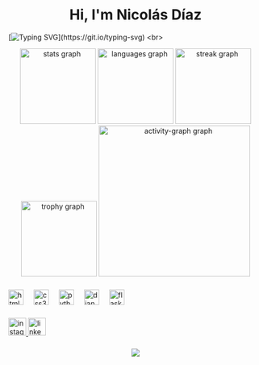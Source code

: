 <h1 align="center">Hi, I'm Nicolás Díaz</h1>

[![Typing SVG](https://readme-typing-svg.demolab.com?font=Cascadia+code&size=25&duration=3000&pause=1000&color=blue&random=false&width=435&lines=Welcome+to+my+site;I'm+a+Python+Developer;I'm+19-years+old;)](https://git.io/typing-svg)
<br>
<div align="center">
  <img src="https://github-readme-stats.vercel.app/api?username=N1CKWEB&hide_title=false&hide_rank=false&show_icons=true&include_all_commits=true&count_private=true&disable_animations=false&theme=algolia&locale=en&hide_border=false&order=1" height="150" alt="stats graph"  />
  <img src="https://github-readme-stats.vercel.app/api/top-langs?username=N1CKWEB&locale=en&hide_title=false&layout=compact&card_width=320&langs_count=5&theme=algolia&hide_border=false&order=2" height="150" alt="languages graph"  />
  <img src="https://streak-stats.demolab.com?user=N1CKWEB&locale=en&mode=daily&theme=algolia&hide_border=false&border_radius=5&order=3" height="150" alt="streak graph"  />
  <img src="https://github-profile-trophy.vercel.app?username=N1CKWEB&theme=algolia&column=-1&row=1&margin-w=8&margin-h=8&no-bg=false&no-frame=false&order=4" height="150" alt="trophy graph"  />
  <img src="https://github-readme-activity-graph.vercel.app/graph?username=N1CKWEB&radius=16&theme=github-dark-dimmed&area=true&order=5" height="300" alt="activity-graph graph"  />
</div>

###

<div align="left">
  <img src="https://skillicons.dev/icons?i=html" height="30" alt="html5 logo"  />
  <img width="12" />
  <img src="https://skillicons.dev/icons?i=css" height="30" alt="css3 logo"  />
  <img width="12" />
  <img src="https://skillicons.dev/icons?i=py" height="30" alt="python logo"  />
  <img width="12" />
  <img src="https://skillicons.dev/icons?i=django" height="30" alt="django logo"  />
  <img width="12" />
  <img src="https://skillicons.dev/icons?i=flask" height="30" alt="flask logo"  />
</div>

###

<div align="left">
  <a href="https://www.instagram.com/n1colass_dev/" target="_blank">
    <img src="https://img.shields.io/static/v1?message=Instagram&logo=instagram&label=&color=E4405F&logoColor=white&labelColor=&style=for-the-badge" height="35" alt="instagram logo"  />
  </a>
  <a href="https://www.linkedin.com/in/nicol%C3%A1s-d%C3%ADaz-09aa02208/" target="_blank">
    <img src="https://img.shields.io/static/v1?message=LinkedIn&logo=linkedin&label=&color=0077B5&logoColor=white&labelColor=&style=for-the-badge" height="35" alt="linkedin logo"  />
  </a>
</div>

###

<div align="center">
  <img src="https://profile-counter.glitch.me/N1CKWEB/count.svg?"  />
</div>

###
